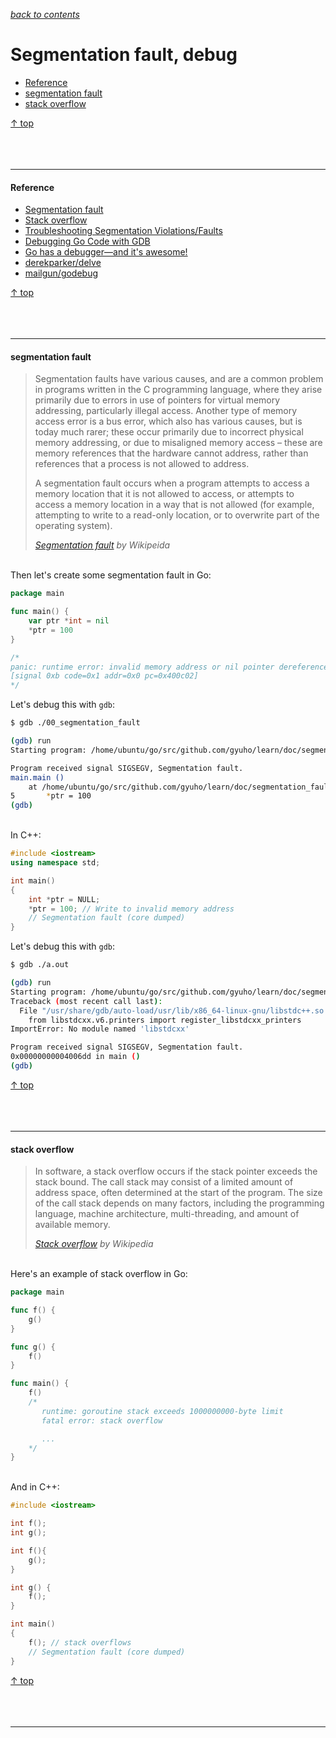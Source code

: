 [*back to contents*](https://github.com/gyuho/learn#contents)<br>

# Segmentation fault, debug

- [Reference](#reference)
- [segmentation fault](#segmentation-fault)
- [stack overflow](#stack-overflow)

[↑ top](#segmentation-fault-debug)
<br><br><br><br><hr>


#### Reference

- [Segmentation fault](https://en.wikipedia.org/wiki/Segmentation_fault)
- [Stack overflow](https://en.wikipedia.org/wiki/Stack_overflow)
- [Troubleshooting Segmentation Violations/Faults](http://web.mit.edu/10.001/Web/Tips/tips_on_segmentation.html)
- [Debugging Go Code with GDB](https://golang.org/doc/gdb)
- [Go has a debugger—and it's awesome!](https://blog.cloudflare.com/go-has-a-debugger-and-its-awesome/)
- [derekparker/delve](https://github.com/derekparker/delve)
- [mailgun/godebug](https://github.com/mailgun/godebug)

[↑ top](#segmentation-fault-debug)
<br><br><br><br><hr>


#### segmentation fault

> Segmentation faults have various causes, and are a common problem in programs
> written in the C programming language, where they arise primarily due to
> errors in use of pointers for virtual memory addressing, particularly illegal
> access. Another type of memory access error is a bus error, which also has
> various causes, but is today much rarer; these occur primarily due to
> incorrect physical memory addressing, or due to misaligned memory access –
> these are memory references that the hardware cannot address, rather than
> references that a process is not allowed to address.
>
> A segmentation fault occurs when a program attempts to access a memory
> location that it is not allowed to access, or attempts to access a memory
> location in a way that is not allowed (for example, attempting to write to a
> read-only location, or to overwrite part of the operating system).
>
> [*Segmentation fault*](https://en.wikipedia.org/wiki/Segmentation_fault) *by
> Wikipeida*

<br>
Then let's create some segmentation fault in Go:

```go
package main

func main() {
	var ptr *int = nil
	*ptr = 100
}

/*
panic: runtime error: invalid memory address or nil pointer dereference
[signal 0xb code=0x1 addr=0x0 pc=0x400c02]
*/

```

Let's debug this with `gdb`:

```bash
$ gdb ./00_segmentation_fault

(gdb) run
Starting program: /home/ubuntu/go/src/github.com/gyuho/learn/doc/segmentation_fault_debug/code/00_segmentation_fault 

Program received signal SIGSEGV, Segmentation fault.
main.main ()
    at /home/ubuntu/go/src/github.com/gyuho/learn/doc/segmentation_fault_debug/code/00_segmentation_fault.go:5
5		*ptr = 100
(gdb)

```

<br>
In C++:

```cpp
#include <iostream>
using namespace std;

int main()
{
	int *ptr = NULL;
	*ptr = 100; // Write to invalid memory address
	// Segmentation fault (core dumped)
}

```

Let's debug this with `gdb`:

```bash
$ gdb ./a.out

(gdb) run
Starting program: /home/ubuntu/go/src/github.com/gyuho/learn/doc/segmentation_fault_debug/code/a.out 
Traceback (most recent call last):
  File "/usr/share/gdb/auto-load/usr/lib/x86_64-linux-gnu/libstdc++.so.6.0.19-gdb.py", line 63, in <module>
    from libstdcxx.v6.printers import register_libstdcxx_printers
ImportError: No module named 'libstdcxx'

Program received signal SIGSEGV, Segmentation fault.
0x00000000004006dd in main ()
(gdb) 

```

[↑ top](#segmentation-fault-debug)
<br><br><br><br><hr>


#### stack overflow

> In software, a stack overflow occurs if the stack pointer exceeds the stack
> bound. The call stack may consist of a limited amount of address space, often
> determined at the start of the program. The size of the call stack depends on
> many factors, including the programming language, machine architecture,
> multi-threading, and amount of available memory. 
>
> [*Stack overflow*](https://en.wikipedia.org/wiki/Stack_overflow) *by Wikipedia*

<br>
Here's an example of stack overflow in Go:

```go
package main

func f() {
	g()
}

func g() {
	f()
}

func main() {
	f()
	/*
	   runtime: goroutine stack exceeds 1000000000-byte limit
	   fatal error: stack overflow

	   ...
	*/
}

```

<br>
And in C++:

```cpp
#include <iostream>

int f();
int g();

int f(){
	g();
}

int g() {
	f();  
}

int main()
{
	f(); // stack overflows
	// Segmentation fault (core dumped)
}

```

[↑ top](#segmentation-fault-debug)
<br><br><br><br><hr>
